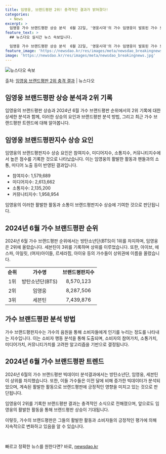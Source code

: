 ```yaml
---
title: 임영웅, 브랜드평판 2위! 충격적인 결과가 밝혀졌다!
categories:
  - News
excerpt: >
  임영웅 가수 브랜드평판 상승 분석  6월 22일, '영웅시대'의 가수 임영웅이 발표된 가수 브랜드평판에서 2…
feature_text: >
  ## 뉴스다오 실시간 뉴스 속보입니다.

  임영웅 가수 브랜드평판 상승 분석  6월 22일, '영웅시대'의 가수 임영웅이 발표된 가수 브랜드평판에서 2…
feature_image: 'https://newsdao.kr/res/images/meta/newsdao_breakingnews.jpg'
image: 'https://newsdao.kr/res/images/meta/newsdao_breakingnews.jpg'
---
```


![뉴스다오 속보](https://newsdao.kr/res/images/meta/newsdao_breakingnews.jpg)

<p>출처: <a href="https://newsdao.kr/4404" rel="dofollow">임영웅 브랜드평판 2위 충격 결과</a> | 뉴스다오</p>

<h2>임영웅 브랜드평판 상승 분석과 2위 기록</h2>
임영웅의 브랜드평판 상승과 2024년 6월 가수 브랜드평판 순위에서의 2위 기록에 대한 상세한 분석과 함께, 이러한 상승의 요인과 브랜드평판 분석 방법, 그리고 최근 가수 브랜드평판 트렌드에 대해 알아봅니다.

<h2 data-ke-size="size26">임영웅 브랜드평판지수 상승 요인</h2>
임영웅의 브랜드평판지수 상승 요인은 참여지수, 미디어지수, 소통지수, 커뮤니티지수에서 높은 점수를 기록한 것으로 나타났습니다. 이는 임영웅의 활발한 활동과 팬들과의 소통, 미디어 노출 등이 반영된 결과입니다.

<ul>
    <li>참여지수: 1,579,689</li>
    <li>미디어지수: 2,613,662</li>
    <li>소통지수: 2,135,200</li>
    <li>커뮤니티지수: 1,958,954</li>
</ul>

임영웅의 이러한 활발한 활동과 소통이 브랜드평판지수 상승에 기여한 것으로 판단됩니다.

<h2 data-ke-size="size26">2024년 6월 가수 브랜드평판 순위</h2>
2024년 6월 가수 브랜드평판 순위에서는 방탄소년단(BTS)이 1위를 차지하며, 임영웅은 2위에 올랐습니다. 세븐틴이 3위를 기록하며 상위를 이루었습니다. 또한, 아이브, 에스파, 아일릿, (여자)아이들, 르세라핌, 아이유 등의 가수들이 상위권에 이름을 올렸습니다.

<table>
    <tr>
        <td style="text-align: center; height: 17px;"><b>순위</b></td>
        <td style="text-align: center; height: 17px;"><b>가수명</b></td>
        <td style="text-align: center; height: 17px;"><b>브랜드평판지수</b></td>
    </tr>
    <tr>
        <td style="text-align: center; height: 17px;">1위</td>
        <td style="text-align: center; height: 17px;">방탄소년단(BTS)</td>
        <td style="text-align: center; height: 17px;">8,570,123</td>
    </tr>
    <tr>
        <td style="text-align: center; height: 17px;">2위</td>
        <td style="text-align: center; height: 17px;">임영웅</td>
        <td style="text-align: center; height: 17px;">8,287,506</td>
    </tr>
    <tr>
        <td style="text-align: center; height: 17px;">3위</td>
        <td style="text-align: center; height: 17px;">세븐틴</td>
        <td style="text-align: center; height: 17px;">7,439,876</td>
    </tr>
</table>

<h2 data-ke-size="size26">가수 브랜드평판 분석 방법</h2>
가수 브랜드평판지수는 가수의 음원을 통해 소비자들에게 인기를 누리는 정도를 나타내는 지수입니다. 이는 소비자 행동 분석을 통해 도출되며, 소비자의 참여가치, 소통가치, 미디어가치, 커뮤니티가치를 고려한 알고리즘을 기반으로 결정됩니다.

<h2 data-ke-size="size26">2024년 6월 가수 브랜드평판 트렌드</h2>
2024년 6월의 가수 브랜드평판 빅데이터 분석결과에서는 방탄소년단, 임영웅, 세븐틴이 상위를 차지했습니다. 또한, 이들 가수들은 이전 달에 비해 증가한 빅데이터가 분석되었으며, 계속된 활발한 활동으로 브랜드평판에 긍정적인 영향을 미치고 있는 것으로 판단됩니다.

임영웅이 2위를 기록한 브랜드평판 결과는 충격적인 소식으로 전해졌으며, 앞으로도 임영웅의 활발한 활동을 통해 브랜드평판 상승이 기대됩니다.

이렇듯, 가수의 브랜드평판은 그들의 활발한 활동과 소비자들의 긍정적인 평가에 의해 지속적으로 변화하고 있음을 알 수 있습니다.

<p data-ke-size="size16">&nbsp;</p> 

빠르고 정확한 뉴스를 원한다면? 바로, <a href="https://newsdao.kr" rel="dofollow">newsdao.kr</a>


